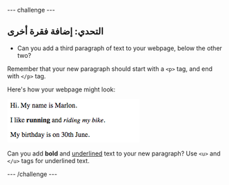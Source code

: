 \--- challenge \---

## التحدي: إضافة فقرة أخرى

- Can you add a third paragraph of text to your webpage, below the other two?

Remember that your new paragraph should start with a `<p>` tag, and end with `</p>` tag.

Here's how your webpage might look:

![لقطة الشاشة](images/birthday-paragraph.png)

Can you add **bold** and <u>underlined</u> text to your new paragraph? Use `<u>` and `</u>` tags for underlined text.

\--- /challenge \---